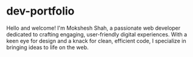 # dev-portfolio
Hello and welcome! I'm Mokshesh Shah, a passionate web developer dedicated to crafting engaging, user-friendly digital experiences. With a keen eye for design and a knack for clean, efficient code, I specialize in bringing ideas to life on the web.

